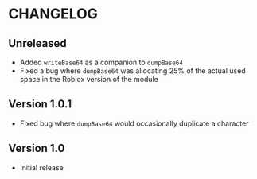# CHANGELOG

## Unreleased

- Added `writeBase64` as a companion to `dumpBase64`
- Fixed a bug where `dumpBase64` was allocating 25% of the actual used space in the Roblox version of the module

## Version 1.0.1

- Fixed bug where `dumpBase64` would occasionally duplicate a character

## Version 1.0

- Initial release

